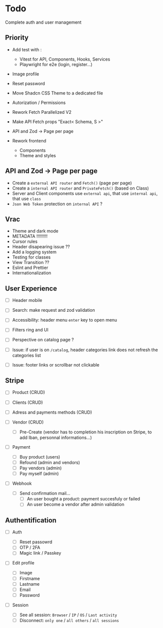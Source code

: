 # Todo

Complete auth and user management

## Priority

- Add test with :
    - Vitest for API, Components, Hooks, Services
    - Playwright for e2e (login, register...)
- Image profile
- Reset password

- Move Shadcn CSS Theme to a dedicated file
- Autorization / Permissions
- Rework Fetch Parallelized V2
- Make API Fetch props "Exact< Schema, S >"
- API and Zod -> Page per page
- Rework frontend
    - Components
    - Theme and styles

## API and Zod -> Page per page

- Create a `external API router` and `Fetch()` (page per page)
- Create a `internal API router` and `PrivateFetch()` (based on Class)
- Server and Client components use `external api`, that use `internal api`, that use `class`
- `Json Web Token` protection on `internal API` ?

## Vrac

- Theme and dark mode
- METADATA !!!!!!!!!
- Cursor rules
- Header disapearing issue ??
- Add a logging system
- Testing for classes
- View Transition ??
- Eslint and Prettier
- Internationalization

## User Experience

- [ ] Header mobile
- [ ] Search: make request and zod validation
- [ ] Accessibility: header menu `enter` key to open menu
- [ ] Filters ring and UI
- [ ] Perspective on catalog page ?

- [ ] Issue: if user is on `/catalog`, header categories link does not refresh the categories list
- [ ] Issue: footer links or scrollbar not clickable

## Stripe

- [ ] Product (CRUD)
- [ ] Clients (CRUD)
- [ ] Adress and payments methods (CRUD)

- [ ] Vendor (CRUD)

    - [ ] Pre-Create (vendor has to completion his inscription on Stripe, to add Iban, personnal informations...)

- [ ] Payment

    - [ ] Buy product (users)
    - [ ] Refound (admin and vendors)
    - [ ] Pay vendors (admin)
    - [ ] Pay myself (admin)

- [ ] Webhook
    - [ ] Send confirmation mail...
        - [ ] An user bought a product: payment succesfuly or failed
        - [ ] An user become a vendor after admin validation

## Authentification

- [ ] Auth

    - [ ] Reset passowrd
    - [ ] OTP / 2FA
    - [ ] Magic link / Passkey

- [ ] Edit profile

    - [ ] Image
    - [ ] Firstname
    - [ ] Lastname
    - [ ] Email
    - [ ] Password

- [ ] Session
    - [ ] See all session: `Browser` / `IP` / `OS` / `Last activity`
    - [ ] Disconnect: `only one` / `all others` / `all sessions`
